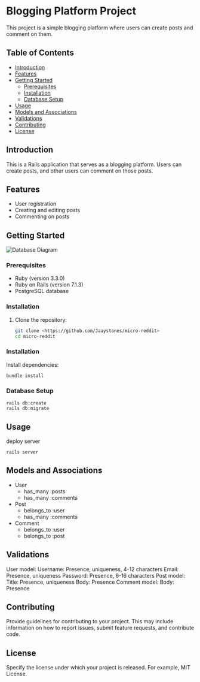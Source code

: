 # Blogging Platform Project

This project is a simple blogging platform where users can create posts and comment on them.

## Table of Contents

- [Introduction](#introduction)
- [Features](#features)
- [Getting Started](#getting-started)
  - [Prerequisites](#prerequisites)
  - [Installation](#installation)
  - [Database Setup](#database-setup)
- [Usage](#usage)
- [Models and Associations](#models-and-associations)
- [Validations](#validations)
- [Contributing](#contributing)
- [License](#license)

## Introduction

This is a Rails application that serves as a blogging platform. Users can create posts, and other users can comment on those posts.

## Features

- User registration 
- Creating and editing posts
- Commenting on posts

## Getting Started

![Database Diagram](https://dbdiagram.io/d/Simple-CMMS-65411e067d8bbd646535fc0f)

### Prerequisites

- Ruby (version 3.3.0)
- Ruby on Rails (version 7.1.3)
- PostgreSQL database

### Installation

1. Clone the repository:

   ```bash
   git clone <https://github.com/Jaaystones/micro-reddit>
   cd micro-reddit

### Installation
Install dependencies:
```
bundle install

```

### Database Setup
```
rails db:create
rails db:migrate

```

## Usage
deploy server
```
rails server

```
## Models and Associations
- User
  - has_many :posts
  - has_many :comments
- Post
  - belongs_to :user
  - has_many :comments
- Comment
  - belongs_to :user
  - belongs_to :post

## Validations

User model:
Username: Presence, uniqueness, 4-12 characters
Email: Presence, uniqueness
Password: Presence, 6-16 characters
Post model:
Title: Presence, uniqueness
Body: Presence
Comment model:
Body: Presence

## Contributing

Provide guidelines for contributing to your project. This may include information on how to report issues, submit feature requests, and contribute code.

## License

Specify the license under which your project is released. For example, MIT License.

